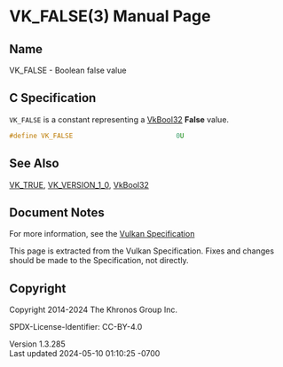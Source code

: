 # VK_FALSE(3) Manual Page

## Name

VK_FALSE - Boolean false value



## <a href="#_c_specification" class="anchor"></a>C Specification

`VK_FALSE` is a constant representing a [VkBool32](https://registry.khronos.org/vulkan/specs/1.3-extensions/man/html/VkBool32.html)
**False** value.

``` c
#define VK_FALSE                          0U
```

## <a href="#_see_also" class="anchor"></a>See Also

[VK_TRUE](https://registry.khronos.org/vulkan/specs/1.3-extensions/man/html/VK_TRUE.html), [VK_VERSION_1_0](https://registry.khronos.org/vulkan/specs/1.3-extensions/man/html/VK_VERSION_1_0.html),
[VkBool32](https://registry.khronos.org/vulkan/specs/1.3-extensions/man/html/VkBool32.html)

## <a href="#_document_notes" class="anchor"></a>Document Notes

For more information, see the <a
href="https://registry.khronos.org/vulkan/specs/1.3-extensions/html/vkspec.html#VK_FALSE"
target="_blank" rel="noopener">Vulkan Specification</a>

This page is extracted from the Vulkan Specification. Fixes and changes
should be made to the Specification, not directly.

## <a href="#_copyright" class="anchor"></a>Copyright

Copyright 2014-2024 The Khronos Group Inc.

SPDX-License-Identifier: CC-BY-4.0

Version 1.3.285  
Last updated 2024-05-10 01:10:25 -0700
